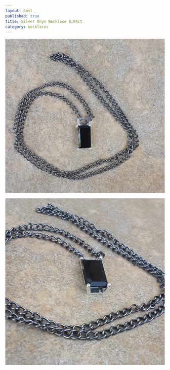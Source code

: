 ```yaml
---
layout: post
published: true
title: Silver Onyx Necklace 8.84ct
category: necklaces
---
```

![silver_onyx_necklace_8.84.jpg](/images/jewelry/necklace/silver_onyx_necklace_8.84.jpg)
<!--more-->
![silver_onyx_necklace_8.84-2.jpg](/images/jewelry/necklace/silver_onyx_necklace_8.84-2.jpg)
